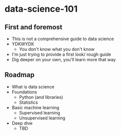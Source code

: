 # data-science-101

## First and foremost

- This is not a comprehensive guide to data science
- YDKWYDK
	- You don't know what you don't know
- I'm just trying to provide a first look/ rough guide
- Dig deeper on your own, you'll learn more that way

## Roadmap

- What is data science
- Foundations
	- Python (and libraries)
	- Statistics
- Basic machine learning
	- Supervised learning
	- Unsupervised learning
- Deep dive
	- TBD